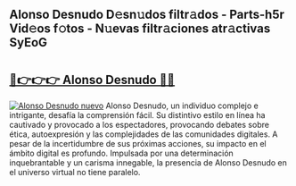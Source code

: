 ## Alonso Desnudo D𝚎sn𝚞dos filtr𝚊dos - Parts-h5r Vid𝚎os f𝚘tos - N𝚞evas filtr𝚊ciones atr𝚊ctivas SyEoG

# <h2><a href="http://mb39ls.tromn.icu/?c=Alonso+Desnudo">🔗👉👉👉 Alonso Desnudo 🔗🔗</a></h2>

[![Alonso Desnudo nuevo](https://i.imgur.com/pEAQMta.gif)](http://mb39ls.tromn.icu/?c=Alonso+Desnudo)
Alonso Desnudo, un individuo complejo e intrigante, desafía la comprensión fácil. Su distintivo estilo en línea ha cautivado y provocado a los espectadores, provocando debates sobre ética, autoexpresión y las complejidades de las comunidades digitales. A pesar de la incertidumbre de sus próximas acciones, su impacto en el ámbito digital es profundo. Impulsada por una determinación inquebrantable y un carisma innegable, la presencia de Alonso Desnudo en el universo virtual no tiene paralelo.
